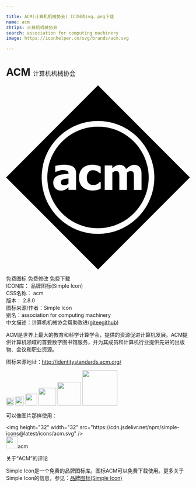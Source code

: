 ```yaml
---

title: ACM(计算机机械协会) ICON转svg、png下载
name: acm
zhTips: 计算机机械协会
search: association for computing machinery
image: https://iconhelper.cn/svg/brands/acm.svg

---
```


# ACM  <small style="font-size: 60%;font-weight: 100">计算机机械协会</small>

<div id="svg" class="svg-wrap">
<svg role="img" viewBox="0 0 24 24" xmlns="http://www.w3.org/2000/svg"><title>ACM icon</title><path d="M7.435 12.25c-.08.025-.15.072-.202.135-.048.072-.073.158-.07.245 0 .15.038.252.12.308.077.056.194.082.352.082.087 0 .174-.02.264-.06.09-.038.174-.095.245-.165v-.66c-.168.015-.303.03-.405.045-.105.01-.207.034-.305.07zM12 0L0 12l12 12 12-12L12 0zm0 19.357C7.938 19.355 4.645 16.063 4.643 12 4.645 7.938 7.938 4.644 12 4.642c4.063.002 7.355 3.295 7.357 7.358-.002 4.063-3.294 7.355-7.357 7.357zM12 5.377v.002c-3.654 0-6.62 2.966-6.62 6.62s2.966 6.62 6.62 6.62 6.62-2.966 6.62-6.62c0-3.656-2.964-6.62-6.62-6.623zm-2.862 8.246h-.995v-.336l-.182.154c-.142.108-.304.188-.477.233-.082.02-.202.035-.352.035-.262.007-.515-.097-.698-.285-.187-.19-.277-.426-.277-.716 0-.238.046-.427.14-.574.1-.15.24-.27.405-.348.205-.09.423-.152.646-.18.25-.033.516-.06.803-.078v-.017c0-.176-.066-.297-.196-.363-.13-.07-.322-.102-.58-.102-.117 0-.254.02-.41.063-.158.044-.308.1-.458.164H6.42v-.77c.097-.03.256-.062.48-.1.217-.04.438-.06.663-.06.55 0 .95.092 1.2.276.25.183.375.462.375.837v2.168zm3.22-.167c-.07.028-.134.056-.2.086-.074.03-.15.058-.23.08-.094.024-.186.044-.27.06-.084.014-.196.022-.336.022-.263 0-.506-.033-.723-.1-.21-.062-.406-.165-.57-.307-.163-.142-.292-.32-.373-.52-.09-.21-.135-.457-.135-.738-.008-.27.042-.535.146-.78.09-.204.224-.384.392-.53.165-.134.355-.233.56-.29.22-.066.447-.096.675-.096.37 0 .732.087 1.06.255v.854h-.127c-.048-.043-.096-.085-.147-.124-.06-.048-.122-.09-.188-.126-.167-.095-.357-.144-.55-.14-.254 0-.45.086-.59.263-.138.177-.21.414-.21.714 0 .32.075.56.225.715.15.157.347.235.592.235.11 0 .222-.013.33-.042.153-.043.295-.12.415-.225.048-.04.088-.082.123-.11h.13v.843zm4.333.173v-1.597c0-.157 0-.29-.007-.397-.002-.09-.02-.18-.052-.263-.023-.066-.07-.12-.13-.15-.153-.064-.325-.063-.478.002-.086.04-.168.087-.244.14v2.263h-.993v-1.595c0-.156-.003-.286-.01-.396-.003-.09-.02-.18-.05-.264-.027-.066-.076-.12-.136-.15-.06-.033-.145-.048-.25-.048-.083 0-.165.02-.24.056-.078.04-.152.086-.228.136v2.262h-.995V10.44h.993v.356c.144-.125.296-.233.46-.323.148-.08.314-.12.484-.12.182-.004.36.045.514.14.153.1.27.244.34.414.19-.177.37-.314.54-.41.17-.096.34-.145.515-.145.136-.002.27.023.396.075.115.044.22.116.3.21.09.106.16.23.2.364.045.142.066.328.066.553v2.076h-.995z"/></svg>
</div>
<detail full-name='acm'></detail>

<div class="detail-page">
<p>
<span><span class="badge-success badge">免费图标</span> <span class="badge-success badge">免费修改</span>  <span class="badge-success badge">免费下载</span> </span>
<br/>
<span>
ICON库：
<span class="badge-secondary badge">品牌图标(Simple Icon)</span> 
</span>
<br/>
<span>
CSS名称：
<span class="badge-secondary badge">acm</span> 
</span>

<br/>
<span>
版本：
<span class="badge-secondary badge">2.8.0</span> 
</span>
<br/>
<span>图标来源/作者：<span class="badge-light badge">Simple Icon</span></span> 
<br/>
<span>别名：<span class="badge-light badge">association for computing machinery</span></span><br/><span class="zh-detail">中文描述：<span class="badge-primary badge">计算机机械协会</span><span class="help-link"><span>帮助改进</span>(<a href="https://gitee.com/liuwave/icon-helper/edit/master/json/brands/acm.json" target="_blank" rel="noopener noreferrer">gitee</a><a href="https://github.com/liuwave/icon-helper/edit/master/json/brands/acm.json" target="_blank" rel="noopener noreferrer">github</a></span>)</span><br/>
</p>
</div><div class="description description alert alert-light"><p>ACM是世界上最大的教育和科学计算学会，提供的资源促进计算机发展。ACM提供计算机领域的首要数字图书馆服务，并为其成员和计算机行业提供先进的出版物、会议和职业资源。</p><p>图标来源地址：<a href="http://identitystandards.acm.org/" target="_blank" rel="noopener noreferrer">http://identitystandards.acm.org/</a></p></div>
<div class="alert alert-dark">
<img height="21" width="21" src="https://cdn.jsdelivr.net/npm/simple-icons@latest/icons/acm.svg" />
<img height="24" width="24" src="https://cdn.jsdelivr.net/npm/simple-icons@latest/icons/acm.svg" />
<img height="32" width="32" src="https://cdn.jsdelivr.net/npm/simple-icons@latest/icons/acm.svg" />
<img height="48" width="48" src="https://cdn.jsdelivr.net/npm/simple-icons@latest/icons/acm.svg" />
<img height="64" width="64" src="https://cdn.jsdelivr.net/npm/simple-icons@latest/icons/acm.svg" />
<img height="96" width="96" src="https://cdn.jsdelivr.net/npm/simple-icons@latest/icons/acm.svg" />

</div>
<div>
  <p>可以像图片那样使用：    
  </p>
  <div class="alert alert-primary" style="font-size: 14px">
    &lt;img height="32" width="32" src="https://cdn.jsdelivr.net/npm/simple-icons@latest/icons/acm.svg" /&gt;
    <copy-btn content='<img height="32" width="32" src="https://cdn.jsdelivr.net/npm/simple-icons@latest/icons/acm.svg" />'></copy-btn>
  </div>
  <div class="alert alert-secondary">
    <img height="32" width="32" src="https://cdn.jsdelivr.net/npm/simple-icons@latest/icons/acm.svg" />acm
    <copy-btn content="acm" btn-title="复制图标名称"></copy-btn>
  </div>
</div>

<Vssue title="关于“ACM”的评论" >关于“ACM”的评论</Vssue>


<div><p>Simple Icon是一个免费的品牌图标库。图标ACM可以免费下载使用。更多关于  Simple Icon的信息，参见：<a target="_blank" href="https://iconhelper.cn/brands.html">品牌图标(Simple Icon)</a>
</p></div>

